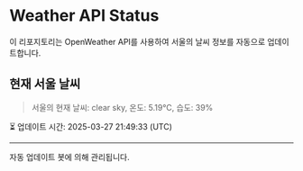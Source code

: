 
# Weather API Status

이 리포지토리는 OpenWeather API를 사용하여 서울의 날씨 정보를 자동으로 업데이트합니다.

## 현재 서울 날씨
> 서울의 현재 날씨: clear sky, 온도: 5.19°C, 습도: 39%

⏳ 업데이트 시간: 2025-03-27 21:49:33 (UTC)

---
자동 업데이트 봇에 의해 관리됩니다.
